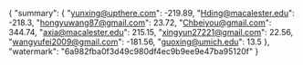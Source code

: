 {
    "summary": {
        "yunxing@upthere.com": -219.89, 
        "Hding@macalester.edu": -218.3, 
        "hongyuwang87@gmail.com": 23.72, 
        "Chbeiyou@gmail.com": 344.74, 
        "axia@macalester.edu": 215.15, 
        "xingyun27221@gmail.com": 22.56, 
        "wangyufei2009@gmail.com": -181.56, 
        "guoxing@umich.edu": 13.5
    }, 
    "watermark": "6a982fba0f3d49c980df4ec9b9ee9e47ba95120f"
}